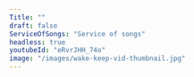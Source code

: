 ```yaml
---
Title: ""
draft: false
ServiceOfSongs: "Service of songs"
headless: true
youtubeId: "eRvrJHH_74o"
image: "/images/wake-keep-vid-thumbnail.jpg"
---
```


